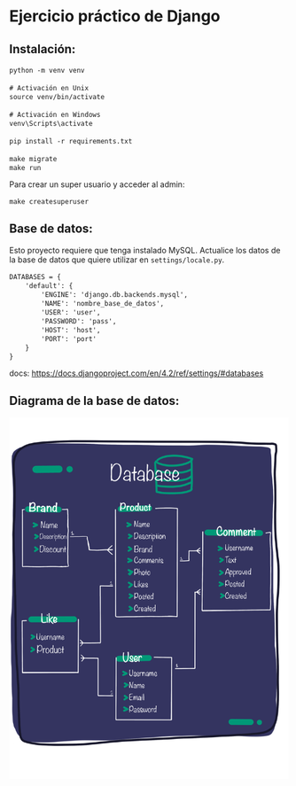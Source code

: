 # Ejercicio práctico de Django

## Instalación:

```
python -m venv venv

# Activación en Unix
source venv/bin/activate

# Activación en Windows
venv\Scripts\activate

pip install -r requirements.txt

make migrate
make run
```

Para crear un super usuario y acceder al admin:

```
make createsuperuser
```

## Base de datos:

Esto proyecto requiere que tenga instalado MySQL.
Actualice los datos de la base de datos que quiere utilizar en `settings/locale.py`.

```
DATABASES = {
    'default': {
        'ENGINE': 'django.db.backends.mysql',
        'NAME': 'nombre_base_de_datos',
        'USER': 'user',
        'PASSWORD': 'pass',
        'HOST': 'host',
        'PORT': 'port'
    }
}
```

docs: https://docs.djangoproject.com/en/4.2/ref/settings/#databases

## Diagrama de la base de datos:

![Diagrama base de datos](docs/db.png)